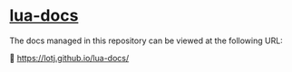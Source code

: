 # [lua-docs](https://lotj.github.io/lua-docs/)

The docs managed in this repository can be viewed at the following URL:

🔗 https://lotj.github.io/lua-docs/
